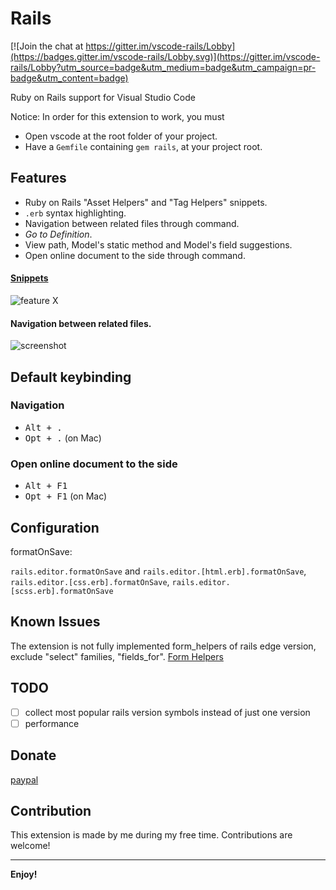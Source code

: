 # Rails

[![Join the chat at https://gitter.im/vscode-rails/Lobby](https://badges.gitter.im/vscode-rails/Lobby.svg)](https://gitter.im/vscode-rails/Lobby?utm_source=badge&utm_medium=badge&utm_campaign=pr-badge&utm_content=badge) 


Ruby on Rails support for Visual Studio Code

Notice: In order for this extension to work, you must  
- Open vscode at the root folder of your project. 
- Have a `Gemfile` containing `gem rails`, at your project root.

## Features

- Ruby on Rails "Asset Helpers" and "Tag Helpers" snippets.
- `.erb` syntax highlighting.
- Navigation between related files through command.
- _Go to Definition_.
- View path, Model's static method and Model's field suggestions.
- Open online document to the side through command.

#### [Snippets](https://github.com/bung87/vscode-rails/blob/HEAD/snippets)

![feature X](https://github.com/bung87/vscode-rails/raw/HEAD/images/vscode-rails.gif)

#### Navigation between related files.

![screenshot](https://github.com/bung87/vscode-rails/raw/HEAD/images/rails-nav.png)

## Default keybinding

### Navigation

- <kbd>Alt + .</kbd>
- <kbd>Opt + .</kbd> (on Mac)

### Open online document to the side

- <kbd>Alt + F1</kbd>
- <kbd>Opt + F1</kbd> (on Mac)

## Configuration  
formatOnSave:  

`rails.editor.formatOnSave` and `rails.editor.[html.erb].formatOnSave`, `rails.editor.[css.erb].formatOnSave`, `rails.editor.[scss.erb].formatOnSave`

## Known Issues

The extension is not fully implemented form_helpers of rails edge version, exclude "select" families, "fields_for".
[Form Helpers](http://edgeguides.rubyonrails.org/form_helpers.html)

## TODO

- [ ] collect most popular rails version symbols instead of just one version  
- [ ] performance  
## Donate  

[paypal](https://paypal.me/bung87)  


## Contribution

This extension is made by me during my free time. Contributions are welcome!

---

**Enjoy!**
